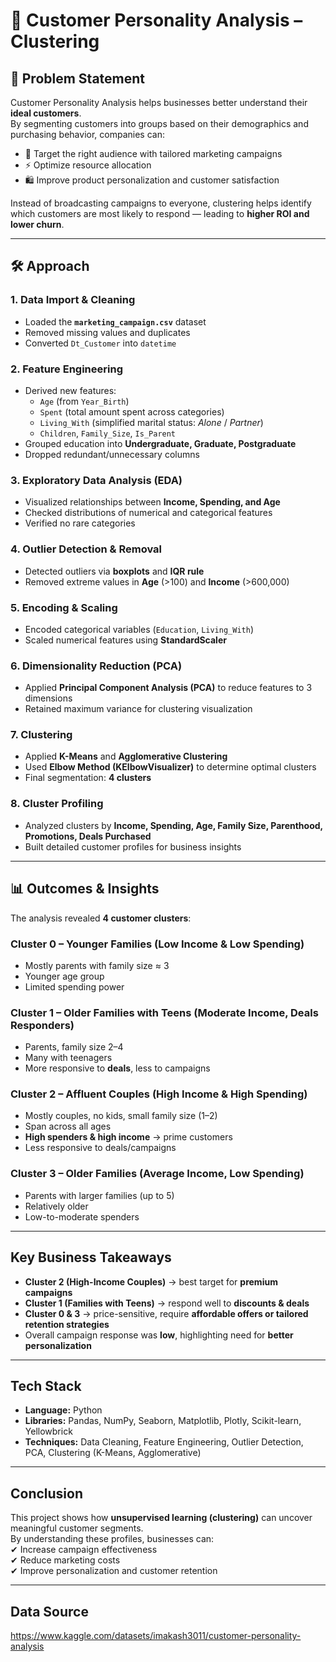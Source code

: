 # 🧩 Customer Personality Analysis – Clustering

## 📌 Problem Statement
Customer Personality Analysis helps businesses better understand their **ideal customers**.  
By segmenting customers into groups based on their demographics and purchasing behavior, companies can:

- 🎯 Target the right audience with tailored marketing campaigns  
- ⚡ Optimize resource allocation  
- 🛍️ Improve product personalization and customer satisfaction  

Instead of broadcasting campaigns to everyone, clustering helps identify which customers are most likely to respond — leading to **higher ROI and lower churn**.

---

## 🛠️ Approach

### 1. Data Import & Cleaning
- Loaded the **`marketing_campaign.csv`** dataset  
- Removed missing values and duplicates  
- Converted `Dt_Customer` into `datetime`  

### 2. Feature Engineering
- Derived new features:  
  - `Age` (from `Year_Birth`)  
  - `Spent` (total amount spent across categories)  
  - `Living_With` (simplified marital status: *Alone* / *Partner*)  
  - `Children`, `Family_Size`, `Is_Parent`  
- Grouped education into **Undergraduate, Graduate, Postgraduate**  
- Dropped redundant/unnecessary columns  

### 3. Exploratory Data Analysis (EDA)
- Visualized relationships between **Income, Spending, and Age**  
- Checked distributions of numerical and categorical features  
- Verified no rare categories  

### 4. Outlier Detection & Removal
- Detected outliers via **boxplots** and **IQR rule**  
- Removed extreme values in **Age** (>100) and **Income** (>600,000)  

### 5. Encoding & Scaling
- Encoded categorical variables (`Education`, `Living_With`)  
- Scaled numerical features using **StandardScaler**  

### 6. Dimensionality Reduction (PCA)
- Applied **Principal Component Analysis (PCA)** to reduce features to 3 dimensions  
- Retained maximum variance for clustering visualization  

### 7. Clustering
- Applied **K-Means** and **Agglomerative Clustering**  
- Used **Elbow Method (KElbowVisualizer)** to determine optimal clusters  
- Final segmentation: **4 clusters**  

### 8. Cluster Profiling
- Analyzed clusters by **Income, Spending, Age, Family Size, Parenthood, Promotions, Deals Purchased**  
- Built detailed customer profiles for business insights  

---

## 📊 Outcomes & Insights

The analysis revealed **4 customer clusters**:

### **Cluster 0 – Younger Families (Low Income & Low Spending)**
- Mostly parents with family size ≈ 3  
- Younger age group  
- Limited spending power  

### **Cluster 1 – Older Families with Teens (Moderate Income, Deals Responders)**
- Parents, family size 2–4  
- Many with teenagers  
- More responsive to **deals**, less to campaigns  

### **Cluster 2 – Affluent Couples (High Income & High Spending)**
- Mostly couples, no kids, small family size (1–2)  
- Span across all ages  
- **High spenders & high income** → prime customers  
- Less responsive to deals/campaigns  

### **Cluster 3 – Older Families (Average Income, Low Spending)**
- Parents with larger families (up to 5)  
- Relatively older  
- Low-to-moderate spenders  

---

## Key Business Takeaways
- **Cluster 2 (High-Income Couples)** → best target for **premium campaigns**  
- **Cluster 1 (Families with Teens)** → respond well to **discounts & deals**  
- **Cluster 0 & 3** → price-sensitive, require **affordable offers or tailored retention strategies**  
- Overall campaign response was **low**, highlighting need for **better personalization**  

---

## Tech Stack
- **Language:** Python  
- **Libraries:** Pandas, NumPy, Seaborn, Matplotlib, Plotly, Scikit-learn, Yellowbrick  
- **Techniques:** Data Cleaning, Feature Engineering, Outlier Detection, PCA, Clustering (K-Means, Agglomerative)  

---

## Conclusion
This project shows how **unsupervised learning (clustering)** can uncover meaningful customer segments.  
By understanding these profiles, businesses can:  
✔ Increase campaign effectiveness  
✔ Reduce marketing costs  
✔ Improve personalization and customer retention  

---

## Data Source
https://www.kaggle.com/datasets/imakash3011/customer-personality-analysis

